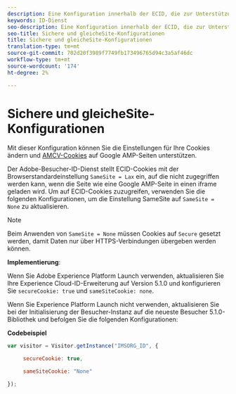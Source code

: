 ```yaml
---
description: Eine Konfiguration innerhalb der ECID, die zur Unterstützung von AMCV-Cookies auf Google AMP-Seiten verwendet werden kann.
keywords: ID-Dienst
seo-description: Eine Konfiguration innerhalb der ECID, die zur Unterstützung von AMCV-Cookies auf Google AMP-Seiten verwendet werden kann.
seo-title: Sichere und gleicheSite-Konfigurationen
title: Sichere und gleicheSite-Konfigurationen
translation-type: tm+mt
source-git-commit: 702d20f3989f7749fb173496765d94c3a5af46dc
workflow-type: tm+mt
source-wordcount: '174'
ht-degree: 2%

---
```



# Sichere und gleicheSite-Konfigurationen

Mit dieser Konfiguration können Sie die Einstellungen für Ihre Cookies ändern und [AMCV-Cookies](../../introduction/cookies.md) auf Google AMP-Seiten unterstützen.

Der Adobe-Besucher-ID-Dienst stellt ECID-Cookies mit der Browserstandardeinstellung `SameSite = Lax` ein, auf die nicht zugegriffen werden kann, wenn die Seite wie eine Google AMP-Seite in einen iframe geladen wird. Um auf ECID-Cookies zuzugreifen, verwenden Sie die folgenden Konfigurationen, um die Einstellung SameSite auf `SameSite = None` zu aktualisieren.

>[!NOTE]
>
>Beim Anwenden von `SameSite = None` müssen Cookies auf `Secure` gesetzt werden, damit Daten nur über HTTPS-Verbindungen übergeben werden können.

**Implementierung**:

Wenn Sie Adobe Experience Platform Launch verwenden, aktualisieren Sie Ihre Experience Cloud-ID-Erweiterung auf Version 5.1.0 und konfigurieren Sie `secureCookie: true` und `sameSiteCookie: none`.

Wenn Sie Experience Platform Launch nicht verwenden, aktualisieren Sie bei der Initialisierung der Besucher-Instanz auf die neueste Besucher 5.1.0-Bibliothek und befolgen Sie die folgenden Konfigurationen:

**Codebeispiel**

```js
var visitor = Visitor.getInstance("IMSORG_ID", {

     secureCookie: true,

     sameSiteCookie: "None"

});
```

